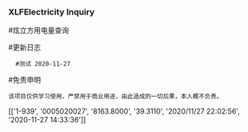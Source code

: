 ### XLFElectricity Inquiry

#炫立方用电量查询


   #更新日志

      #测试 2020-11-27


  #免责申明

    该项目仅供学习使用，严禁用于商业用途，由此造成的一切后果，本人概不负责。
[['1-939', '0005020027', '8163.8000', '39.3110', '2020/11/27 22:02:56', '2020-11-27 14:33:36']]
